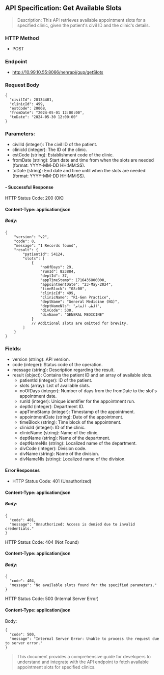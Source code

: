 ## API Specification: Get Available Slots
> Description: This API retrieves available appointment slots for a specified clinic, given the patient's civil ID and the clinic's details.

### HTTP Method
- POST

### Endpoint
- http://10.99.10.55:8066/nehrapi/gup/getSlots

### Request Body
```
{
  "civilId": 20134401,
  "clinicId": 499,
  "estCode": 20068,
  "fromDate": "2024-05-01 12:00:00",
  "toDate": "2024-05-30 12:00:00"
}
```
### Parameters:

- civilId (integer): The civil ID of the patient.
- clinicId (integer): The ID of the clinic.
- estCode (string): Establishment code of the clinic.
- fromDate (string): Start date and time from when the slots are needed (format: YYYY-MM-DD HH:MM:SS).
- toDate (string): End date and time until when the slots are needed (format: YYYY-MM-DD HH:MM:SS).
#### - Successful Response
HTTP Status Code: 200 (OK)

#### Content-Type: application/json

##### Body:

```
{
    "version": "v2",
    "code": 0,
    "message": "1 Records found",
    "result": {
        "patientId": 54124,
        "slots": [
            {
                "noOfDays": 29,
                "runId": 823884,
                "deptId": 37,
                "appTimeStamp": 1716436800000,
                "appointmentDate": "23-May-2024",
                "timeBlock": "08:00",
                "clinicId": 499,
                "clinicName": "R1-Gen Practice",
                "deptName": "General Medicine (NG)",
                "deptNameNls": "الطب العام",
                "divCode": 530,
                "divName": "GENERAL MEDICINE"
            }
            // Additional slots are omitted for brevity.
        ]
    }
}
```
### Fields:

- version (string): API version.
- code (integer): Status code of the operation.
- message (string): Description regarding the result.
- result (object): Contains the patient ID and an array of available slots.
    - patientId (integer): ID of the patient.
    - slots (array): List of available slots.
    - noOfDays (integer): Number of days from the fromDate to the slot's appointment date.
    - runId (integer): Unique identifier for the appointment run.
    - deptId (integer): Department ID.
    - appTimeStamp (integer): Timestamp of the appointment.
    - appointmentDate (string): Date of the appointment.
    - timeBlock (string): Time block of the appointment.
    - clinicId (integer): ID of the clinic.
    - clinicName (string): Name of the clinic.
    - deptName (string): Name of the department.
    - deptNameNls (string): Localized name of the department.
    - divCode (integer): Division code.
    - divName (string): Name of the division.
    - divNameNls (string): Localized name of the division.
#### Error Responses
- HTTP Status Code: 401 (Unauthorized)

#### Content-Type: application/json
##### Body:
```
{
  "code": 401,
  "message": "Unauthorized: Access is denied due to invalid credentials."
}
```
HTTP Status Code: 404 (Not Found)

#### Content-Type: application/json
##### Body:
````
{
  "code": 404,
  "message": "No available slots found for the specified parameters."
}
````
HTTP Status Code: 500 (Internal Server Error)

#### Content-Type: application/json
Body:
```
{
  "code": 500,
  "message": "Internal Server Error: Unable to process the request due to server error."
}
```
> This document provides a comprehensive guide for developers to understand and integrate with the API endpoint to fetch available appointment slots for specified clinics.
